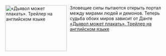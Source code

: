 <!--2025-01-23 08:00:20-->
<div class="yb">
  <div class="rss smaller1 kino_kino"><a href="https://www.kino-teatr.ru/video/45607/" title="«Дьявол может плакать». Трейлер на английском языке"><img src="https://www.kino-teatr.ru/video/7/0/45607/poster.jpg" width="196" height="147" align="left" hspace="5" style="margin: 0px 10px 0px 5px" alt="«Дьявол может плакать». Трейлер на английском языке"/></a>Зловещие силы пытаются открыть портал между мирами людей и демонов. Теперь судьба обоих миров зависит от Данте <br><a class="light" href="https://www.kino-teatr.ru/video/45607/">«Дьявол может плакать». Трейлер на английском языке</a></div>
</div>
